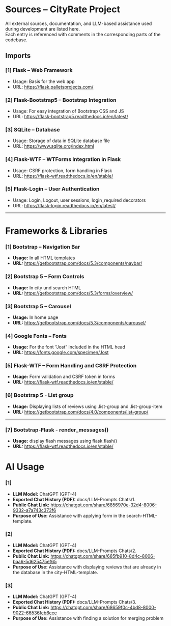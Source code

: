 
# Sources – CityRate Project

All external sources, documentation, and LLM-based assistance used during development are listed here.  
Each entry is referenced with comments in the corresponding parts of the codebase.

## Imports  
### [1] Flask – Web Framework  
- Usage: Basis for the web app  
- URL: https://flask.palletsprojects.com/

### [2] Flask-Bootstrap5 – Bootstrap Integration  
- Usage: For easy integration of Bootstrap CSS and JS  
- URL: https://flask-bootstrap5.readthedocs.io/en/latest/

### [3] SQLite – Database  
- Usage: Storage of data in SQLite database file  
- URL: https://www.sqlite.org/index.html

### [4] Flask-WTF – WTForms Integration in Flask  
- Usage: CSRF protection, form handling in Flask  
- URL: https://flask-wtf.readthedocs.io/en/stable/

### [5] Flask-Login – User Authentication 
- Usage: Login, Logout, user sessions, login_required decorators
- URL: https://flask-login.readthedocs.io/en/latest/

---

# Frameworks & Libraries  
### [1] Bootstrap – Navigation Bar  
- **Usage:** In all HTML templates  
- **URL:** https://getbootstrap.com/docs/5.3/components/navbar/

### [2] Bootstrap 5 – Form Controls  
- **Usage:** In city und search HTML  
- **URL:** https://getbootstrap.com/docs/5.3/forms/overview/

### [3] Bootstrap 5 – Carousel  
- **Usage:** In home page  
- **URL:** https://getbootstrap.com/docs/5.3/components/carousel/

### [4] Google Fonts – Fonts  
- **Usage:** For the font “Jost” included in the HTML head  
- **URL:** https://fonts.google.com/specimen/Jost

### [5] Flask-WTF – Form Handling and CSRF Protection  
- **Usage:** Form validation and CSRF token in forms  
- **URL:** https://flask-wtf.readthedocs.io/en/stable/

### [6]  Bootstrap 5 - List group 
- **Usage:** Displaying lists of reviews using .list-group and .list-group-item
- **URL:**  https://getbootstrap.com/docs/4.0/components/list-group/
---

### [7] Bootstrap-Flask -  render_messages()
- **Usage:** display flash messages using flask.flash()
- **URL:** https://flask-wtf.readthedocs.io/en/stable/


# AI Usage

### [1]  
- **LLM Model:** ChatGPT (GPT-4)  
- **Exported Chat History (PDF):** docs/LLM-Prompts Chats/1.
- **Public Chat Link:** https://chatgpt.com/share/6856970e-32d4-8006-9332-a7a743c373f6
- **Purpose of Use:** Assistance with applying form in the search-HTML-template.

### [2]  
- **LLM Model:** ChatGPT (GPT-4)  
- **Exported Chat History (PDF):** docs/LLM-Prompts Chats/2.
- **Public Chat Link:** https://chatgpt.com/share/685fb910-8d4c-8006-baa6-5d625475ef65
- **Purpose of Use:** Assistance with displaying reviews that are already in the database in the city-HTML-template.

### [3]  
- **LLM Model:** ChatGPT (GPT-4)  
- **Exported Chat History (PDF):** docs/LLM-Prompts Chats/3.
- **Public Chat Link:** https://chatgpt.com/share/68659f0c-4bd8-8000-9022-66536fcb6cce
- **Purpose of Use:** Assistance with finding a solution for merging problem 